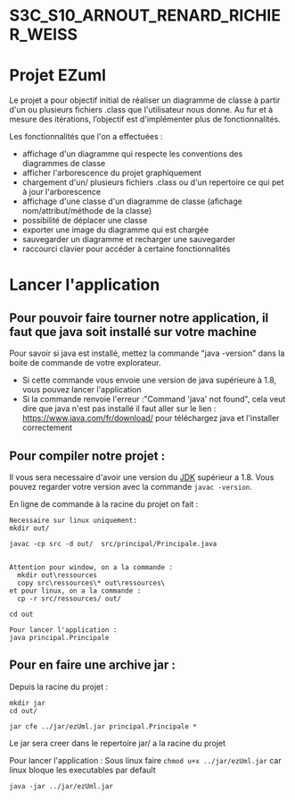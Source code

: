 S3C_S10_ARNOUT_RENARD_RICHIER_WEISS
==========================================

# Projet EZuml
Le projet a pour objectif initial de réaliser un diagramme de classe à partir d'un ou plusieurs fichiers .class que l'utilisateur nous donne.
Au fur et à mesure des itérations, l’objectif est d'implémenter plus de fonctionnalités.

Les fonctionnalités que l'on a effectuées :
  - affichage d'un diagramme qui respecte les conventions des diagrammes de classe
  - afficher l'arborescence du projet graphiquement
  - chargement d'un/ plusieurs fichiers .class ou d'un repertoire ce qui pet à jour l'arborescence
  - affichage d'une classe d'un diagramme de classe (afichage nom/attribut/méthode de la classe)
  - possibilité de déplacer une classe
  - exporter une image du diagramme qui est chargée
  - sauvegarder un diagramme et recharger une sauvegarder
  - raccourci clavier pour accéder à certaine fonctionnalités


# Lancer l'application

## Pour pouvoir faire tourner notre application, il faut que java soit installé sur votre machine

Pour savoir si java est installé, mettez la commande "java -version" dans la boite de commande de votre explorateur.
  - Si cette commande vous envoie une version de java supérieure à 1.8, vous pouvez lancer l'application
  - Si la commande renvoie l'erreur :"Command 'java' not found", cela veut dire que java n'est pas installé
  il faut aller sur le lien : https://www.java.com/fr/download/ pour téléchargez java et l'installer correctement

## Pour compiler notre projet :
Il vous sera necessaire d'avoir une version du [JDK](https://www.oracle.com/fr/java/technologies/javase/javase8-archive-downloads.html "Java developpement kit") supérieur a 1.8. Vous pouvez regarder votre version avec la commande `javac -version`. 

  En ligne de commande à la racine du projet on fait :
    
    Necessaire sur linux uniquement:
    mkdir out/ 
    
    javac -cp src -d out/  src/principal/Principale.java

   
    Attention pour window, on a la commande :
      mkdir out\ressources
      copy src\ressources\* out\ressources\
    et pour linux, on a la commande :
      cp -r src/ressources/ out/

    cd out

    Pour lancer l'application :
    java principal.Principale
    
## Pour en faire une archive jar :
   Depuis la racine du projet :
   
    mkdir jar 
    cd out/
  
    jar cfe ../jar/ezUml.jar principal.Principale *
  
   Le jar sera creer dans le repertoire jar/ a la racine du projet
   
   Pour lancer l'application : 
   Sous linux faire `chmod u+x ../jar/ezUml.jar` car linux bloque les executables par default
    
    java -jar ../jar/ezUml.jar

    

    
    
  
